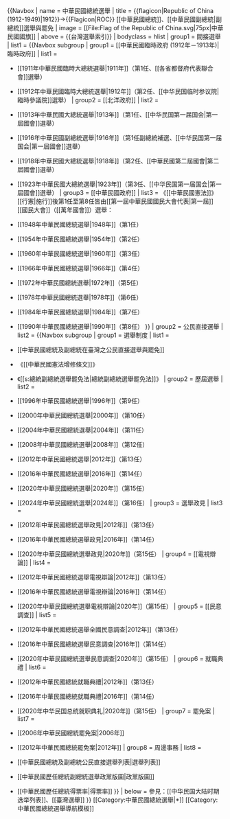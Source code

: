 {{Navbox
| name   = 中華民國總統選舉
| title  = {{flagicon|Republic of China (1912-1949)|1912}}→{{Flagicon|ROC}} [[中華民國總統]]、[[中華民國副總統|副總統]]選舉與罷免
| image  = [[File:Flag of the Republic of China.svg|75px|中華民國國旗]]
| above  = {{台灣選舉索引}}
| bodyclass = hlist
| group1 = 間接選舉
| list1  = {{Navbox subgroup
  | group1 = [[中華民國臨時政府 (1912年－1913年)|臨時政府]]
  | list1  = 
* [[1911年中華民國臨時大總統選舉|1911年]]（第1任、[[各省都督府代表聯合會]]選舉）
* [[1912年中華民國臨時大總統選舉|1912年]]（第2任、[[中华民国临时参议院|臨時參議院]]選舉）
  | group2 = [[北洋政府]]
  | list2  = 
* [[1913年中華民國大總統選舉|1913年]]（第1任、[[中华民国第一届国会|第一屆國會]]選舉）
* [[1916年中華民國副總統選舉|1916年]]（第1任副總統補選、[[中华民国第一届国会|第一屆國會]]選舉）
* [[1918年中華民國大總統選舉|1918年]]（第2任、[[中華民國第二屆國會|第二屆國會]]選舉）
* [[1923年中華民國大總統選舉|1923年]]（第3任、[[中华民国第一届国会|第一屆國會]]選舉）
  | group3 = [[中華民國政府]]
  | list3  = 《[[中華民國憲法]]》[[行憲|施行]]後第1任至第8任皆由[[第一屆中華民國國民大會代表|第一屆]][[國民大會]]（[[萬年國會]]）選舉：
* [[1948年中華民國總統選舉|1948年]]（第1任）
* [[1954年中華民國總統選舉|1954年]]（第2任）
* [[1960年中華民國總統選舉|1960年]]（第3任）
* [[1966年中華民國總統選舉|1966年]]（第4任）
* [[1972年中華民國總統選舉|1972年]]（第5任）
* [[1978年中華民國總統選舉|1978年]]（第6任）
* [[1984年中華民國總統選舉|1984年]]（第7任）
* [[1990年中華民國總統選舉|1990年]]（第8任）
  }}
| group2 = 公民直接選舉
| list2  = {{Navbox subgroup
  | group1 = 選舉制度
  | list1  = 
* [[中華民國總統及副總統在臺灣之公民直接選舉與罷免]]
* 《[[中華民國憲法增修條文]]》
* 《[[s:總統副總統選舉罷免法|總統副總統選舉罷免法]]》
  | group2 = 歷屆選舉
  | list2  = 
* [[1996年中華民國總統選舉|1996年]]（第9任）
* [[2000年中華民國總統選舉|2000年]]（第10任）
* [[2004年中華民國總統選舉|2004年]]（第11任）
* [[2008年中華民國總統選舉|2008年]]（第12任）

* [[2012年中華民國總統選舉|2012年]]（第13任）
* [[2016年中華民國總統選舉|2016年]]（第14任）
* [[2020年中華民國總統選舉|2020年]]（第15任）
* [[2024年中華民國總統選舉|2024年]]（第16任）
  | group3 = 選舉政見
  | list3  = 
* [[2012年中華民國總統選舉政見|2012年]]（第13任）
* [[2016年中華民國總統選舉政見|2016年]]（第14任）
* [[2020年中華民國總統選舉政見|2020年]]（第15任）
  | group4 = [[電視辯論]]
  | list4  = 
* [[2012年中華民國總統選舉電視辯論|2012年]]（第13任）
* [[2016年中華民國總統選舉電視辯論|2016年]]（第14任）
* [[2020年中華民國總統選舉電視辯論|2020年]]（第15任）
  | group5 = [[民意調查]]
  | list5  = 
* [[2012年中華民國總統選舉全國民意調查|2012年]]（第13任）
* [[2016年中華民國總統選舉民意調查|2016年]]（第14任）
* [[2020年中華民國總統選舉民意調查|2020年]]（第15任）
  | group6 = 就職典禮
  | list6  = 
* [[2012年中華民國總統就職典禮|2012年]]（第13任）
* [[2016年中華民國總統就職典禮|2016年]]（第14任）
* [[2020年中华民国总统就职典礼|2020年]]（第15任）
  | group7 = 罷免案
  | list7  = 
* [[2006年中華民國總統罷免案|2006年]]
* [[2012年中華民國總統罷免案|2012年]]
  | group8 = 周邊事務
  | list8  = 
* [[中華民國總統及副總統公民直接選舉列表|選舉列表]]
* [[中華民國歷任總統副總統選舉政黨版圖|政黨版圖]]
* [[中華民國歷任總統得票率|得票率]]
  }}
| below = 參見：[[中华民国大陆时期选举列表]]、[[臺灣選舉]]
}}<noinclude>
[[Category:中華民國總統選舉|*]]
[[Category:中華民國總統選舉導航模板]]
</noinclude>